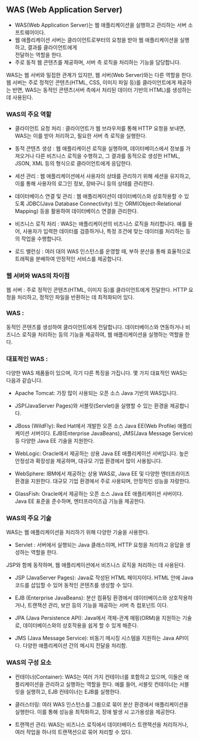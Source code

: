 ## WAS (Web Application Server)
- WAS(Web Application Server)는 웹 애플리케이션을 실행하고 관리하는 서버 소프트웨어이다. 
- 웹 애플리케이션 서버는 클라이언트로부터의 요청을 받아 웹 애플리케이션을 실행하고, 결과를 클라이언트에게   
전달하는 역할을 한다. 
- 주로 동적 웹 콘텐츠를 제공하며, 서버 측 로직을 처리하는 기능을 담당합니다.

WAS는 웹 서버와 밀접한 관계가 있지만, 웹 서버(Web Server)와는 다른 역할을 한다. 
웹 서버는 주로 정적인 콘텐츠(HTML, CSS, 이미지 파일 등)를 클라이언트에게 제공하는 반면, WAS는 동적인 콘텐츠(서버 측에서 처리된 데이터 기반의 HTML)를 생성하는 데 사용된다.

### WAS의 주요 역할
- 클라이언트 요청 처리 :
클라이언트가 웹 브라우저를 통해 HTTP 요청을 보내면, WAS는 이를 받아 처리하고, 필요한 서버 측 로직을 실행한다.

- 동적 콘텐츠 생성 :
웹 애플리케이션 로직을 실행하여, 데이터베이스에서 정보를 가져오거나 다른 비즈니스 로직을 수행하고, 그 결과를 동적으로 생성한 HTML, JSON, XML 등의 형식으로 클라이언트에게 응답한다.

- 세션 관리 :
웹 애플리케이션에서 사용자의 상태를 관리하기 위해 세션을 유지하고, 이를 통해 사용자의 로그인 정보, 장바구니 등의 상태를 관리한다.

- 데이터베이스 연결 및 관리 :
웹 애플리케이션이 데이터베이스와 상호작용할 수 있도록 JDBC(Java Database Connectivity) 또는 ORM(Object-Relational Mapping) 등을 활용하여 데이터베이스 연결을 관리한다.

- 비즈니스 로직 처리 :
WAS는 애플리케이션의 비즈니스 로직을 처리합니다. 예를 들어, 사용자가 입력한 데이터를 검증하거나, 특정 조건에 맞는 데이터를 처리하는 등의 작업을 수행합니다.

- 로드 밸런싱 :
여러 대의 WAS 인스턴스를 운영할 때, 부하 분산을 통해 효율적으로 트래픽을 분배하여 안정적인 서비스를 제공합니다.

### 웹 서버와 WAS의 차이점
웹 서버 :
주로 정적인 콘텐츠(HTML, 이미지 등)를 클라이언트에게 전달한다.
HTTP 요청을 처리하고, 정적인 파일을 반환하는 데 최적화되어 있다.

### WAS :
동적인 콘텐츠를 생성하여 클라이언트에게 전달합니다.
데이터베이스와 연동하거나 비즈니스 로직을 처리하는 등의 기능을 제공하여, 웹 애플리케이션을 실행하는 역할을 한다.

### 대표적인 WAS : 
다양한 WAS 제품들이 있으며, 각기 다른 특징을 가집니다. 몇 가지 대표적인 WAS는 다음과 같습니다.

- Apache Tomcat:
가장 많이 사용되는 오픈 소스 Java 기반의 WAS입니다.

- JSP(JavaServer Pages)와 서블릿(Servlet)을 실행할 수 있는 환경을 제공합니다.

- JBoss (WildFly):
Red Hat에서 개발한 오픈 소스 Java EE(Web Profile) 애플리케이션 서버이다.
EJB(Enterprise JavaBeans), JMS(Java Message Service) 등 다양한 Java EE 기술을 지원한다.

- WebLogic:
Oracle에서 제공하는 상용 Java EE 애플리케이션 서버입니다.
높은 안정성과 확장성을 제공하며, 대규모 기업 환경에서 많이 사용됩니다.

- WebSphere:
IBM에서 제공하는 상용 WAS로, Java EE 및 다양한 엔터프라이즈 환경을 지원한다.
대규모 기업 환경에서 주로 사용되며, 안정적인 성능을 자랑한다.

- GlassFish:
Oracle에서 제공하는 오픈 소스 Java EE 애플리케이션 서버이다.
Java EE 표준을 준수하며, 엔터프라이즈급 기능을 제공한다.

### WAS의 주요 기술
WAS는 웹 애플리케이션을 처리하기 위해 다양한 기술을 사용한다. 

- Servlet : 
    서버에서 실행되는 Java 클래스이며, HTTP 요청을 처리하고 응답을 생성하는 역할을 한다.

JSP와 함께 동작하며, 웹 애플리케이션에서 비즈니스 로직을 처리하는 데 사용된다.

- JSP (JavaServer Pages):
    Java로 작성된 HTML 페이지이다. HTML 안에 Java 코드를 삽입할 수 있어 동적인 콘텐츠를 생성할 수 있다.

- EJB (Enterprise JavaBeans):
    분산 컴퓨팅 환경에서 데이터베이스와 상호작용하거나, 트랜잭션 관리, 보안 등의 기능을 제공하는 서버 측 컴포넌트 이다.

- JPA (Java Persistence API):
    Java에서 객체-관계 매핑(ORM)을 지원하는 기술로, 데이터베이스와의 상호작용을 쉽게 할 수 있게 해준다.

- JMS (Java Message Service):
    비동기 메시징 시스템을 지원하는 Java API이다. 다양한 애플리케이션 간의 메시지 전달을 처리함.

### WAS의 구성 요소
- 컨테이너(Container):
    WAS는 여러 가지 컨테이너를 포함하고 있으며, 이들은 애플리케이션을 관리하고 실행하는 역할을 한다. 
    예를 들어, 서블릿 컨테이너는 서블릿을 실행하고, EJB 컨테이너는 EJB를 실행한다.

- 클러스터링:
    여러 WAS 인스턴스를 그룹으로 묶어 분산 환경에서 애플리케이션을 실행한다. 
    이를 통해 성능을 최적화하고, 장애 발생 시 고가용성을 
    제공한다.

- 트랜잭션 관리:
    WAS는 비즈니스 로직에서 데이터베이스 트랜잭션을 처리하거나, 여러 작업을 하나의 트랜잭션으로 묶어 처리할 수 있다.